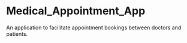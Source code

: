# Medical_Appointment_App
An application to facilitate appointment bookings between doctors and patients.
